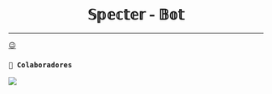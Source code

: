 <h1 align="center">𝕊𝕡𝕖𝕔𝕥𝕖𝕣 - 𝔹𝕠𝕥</h1>

---

[😉](https://files.catbox.moe/ardyba.jpg)

### **`🌟 Colaboradores`**
<a href="https://github.com/BrayanOFC/Specter-Bot/graphs/contributors">
<img src="https://contrib.rocks/image?repo=BrayanOFC/Specter-Bot" /> 
</a>